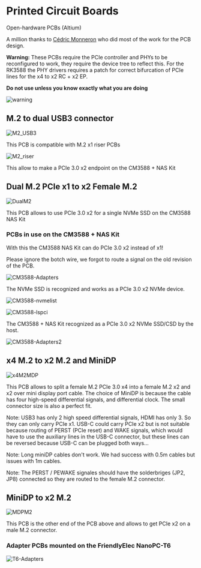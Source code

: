 # Printed Circuit Boards

Open-hardware PCBs (Altium)

A million thanks to [Cédric Monneron](https://people.hes-so.ch/en/profile/8414894304-cedric-monneron) who did most of the work for the PCB design.

**Warning:** These PCBs require the PCIe controller and PHYs to be reconfigured to work, they require the device tree to reflect this. For the RK3588 the PHY drivers requires a patch for correct bifurcation of PCIe lines for the x4 to x2 RC + x2 EP.

**Do not use unless you know exactly what you are doing**

![warning](../res/images/operate.png)

## M.2 to dual USB3 connector

![M2_USB3](../res/images/M2_USB3.png)

This PCB is compatible with M.2 x1 riser PCBs

![M2_riser](../res/images/m2-riser-pcie-x1.jpg)

This allow to make a PCIe 3.0 x2 endpoint on the CM3588 + NAS Kit

## Dual M.2 PCIe x1 to x2 Female M.2

![DualM2](../res/images/M2_dual_M2.png)

This PCB allows to use PCIe 3.0 x2 for a single NVMe SSD on the CM3588 NAS Kit

### PCBs in use on the CM3588 + NAS Kit

With this the CM3588 NAS Kit can do PCIe 3.0 x2 instead of x1! 

Please ignore the botch wire, we forgot to route a signal on the old revision of the PCB.

![CM3588-Adapters](../res/pictures/20240610_CM3588_NAS_x2x2_res.jpg)

The NVMe SSD is recognized and works as a PCIe 3.0 x2 NVMe device.

![CM3588-nvmelist](../res/images/CM3588_x1x1_to_x2_list.png)

![CM3588-lspci](../res/images/CM3588_x1x1_to_x2_lspci.png)

The CM3588 + NAS Kit recognized as a PCIe 3.0 x2 NVMe SSD/CSD by the host.

![CM3588-Adapters2](../res/pictures/pcie_x2_res.jpg)

## x4 M.2 to x2 M.2 and MiniDP

![x4M2MDP](../res/images/M2_M2_MDP.png)

This PCB allows to split a female M.2 PCIe 3.0 x4 into a female M.2 x2 and x2 over mini display port cable. The choice of MiniDP is because the cable has four high-speed differential signals, and differential clock. The small connector size is also a perfect fit.

Note: USB3 has only 2 high speed differential signals, HDMI has only 3. So they can only carry PCIe x1. USB-C could carry PCIe x2 but is not suitable because routing of PERST (PCIe reset) and WAKE signals, which would have to use the auxiliary lines in the USB-C connector, but these lines can be reversed because USB-C can be plugged both ways...

Note: Long miniDP cables don't work. We had success with 0.5m cables but issues with 1m cables.

Note: The PERST / PEWAKE signales should have the solderbriges (JP2, JP8) connected so they are routed to the female M.2 connector.

## MiniDP to x2 M.2

![MDPM2](../res/images/M2_MDP.png)

This PCB is the other end of the PCB above and allows to get PCIe x2 on a male M.2 connector.

### Adapter PCBs mounted on the FriendlyElec NanoPC-T6

![T6-Adapters](../res/pictures/T6_res.jpg)